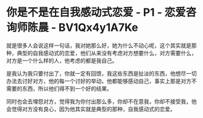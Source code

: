# 你是不是在自我感动式恋爱 - P1 - 恋爱咨询师陈晨 - BV1Qx4y1A7Ke

就是很多人会说这样一句话，我对她那么好，她为什么不动心呢，这个其实就是那种，典型的自我感动式的恋爱，他们从来没有考虑对方想要什么，对方需要什么，对方是一个什么样的人，他考虑的都是我自己。

是我认为我只要付出了，你就一定有回馈，我这些东西是扯淡的东西，他想尽一切办法去讨好对方，他的每一个讨好的举动，他都能够感动自己，事实上那是对方不需要的东西，所以他们得不到一个好的结果。

同时也会去埋怨对方，觉得我为你付出那么多，你却不在意我，你却不接受我，他会觉得对方没有良心，因为他其实就是典型的那种，自我感动式的恋爱。

